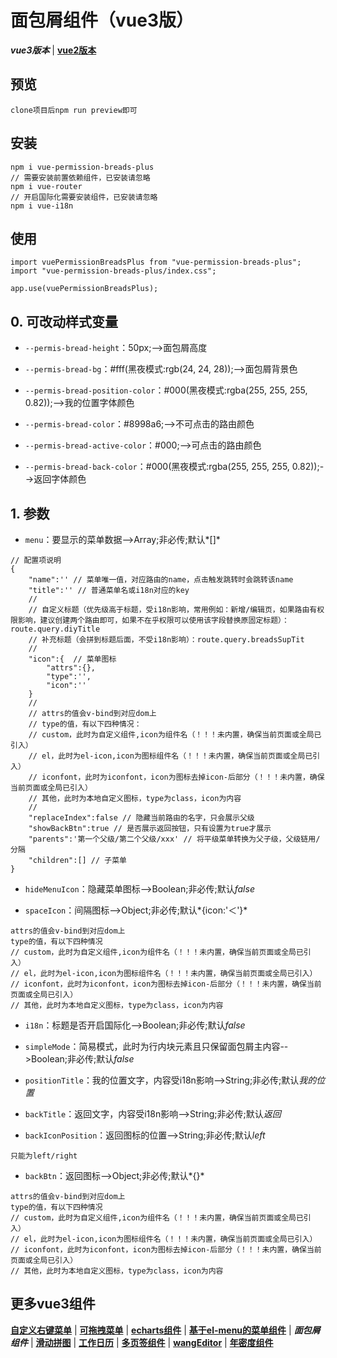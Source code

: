 # 面包屑组件（vue3版）
***vue3版本*** | [**vue2版本**](https://github.com/QuietHear/vue-permission-breads '右键新窗口浏览')

## 预览
	clone项目后npm run preview即可

## 安装
	npm i vue-permission-breads-plus
	// 需要安装前置依赖组件，已安装请忽略
	npm i vue-router
	// 开启国际化需要安装组件，已安装请忽略
	npm i vue-i18n

## 使用
	import vuePermissionBreadsPlus from "vue-permission-breads-plus";
	import "vue-permission-breads-plus/index.css";
	
	app.use(vuePermissionBreadsPlus);


## 0. 可改动样式变量
* `--permis-bread-height`：50px;-->面包屑高度

* `--permis-bread-bg`：#fff(黑夜模式:rgb(24, 24, 28));-->面包屑背景色

* `--permis-bread-position-color`：#000(黑夜模式:rgba(255, 255, 255, 0.82));-->我的位置字体颜色

* `--permis-bread-color`：#8998a6;-->不可点击的路由颜色

* `--permis-bread-active-color`：#000;-->可点击的路由颜色

* `--permis-bread-back-color`：#000(黑夜模式:rgba(255, 255, 255, 0.82));-->返回字体颜色


## 1. 参数
* `menu`：要显示的菜单数据-->Array;非必传;默认*[]*
>
	// 配置项说明
	{
		"name":'' // 菜单唯一值，对应路由的name，点击触发跳转时会跳转该name
		"title":'' // 普通菜单名或i18n对应的key
		//
		// 自定义标题（优先级高于标题，受i18n影响，常用例如：新增/编辑页，如果路由有权限影响，建议创建两个路由即可，如果不在乎权限可以使用该字段替换原固定标题）：route.query.diyTitle
		// 补充标题（会拼到标题后面，不受i18n影响）：route.query.breadsSupTit
		//
		"icon":{  // 菜单图标
			"attrs":{},
			"type":'',
			"icon":''
		}
		//
		// attrs的值会v-bind到对应dom上
		// type的值，有以下四种情况：
		// custom，此时为自定义组件,icon为组件名（！！！未内置，确保当前页面或全局已引入）
		// el，此时为el-icon,icon为图标组件名（！！！未内置，确保当前页面或全局已引入）
		// iconfont，此时为iconfont，icon为图标去掉icon-后部分（！！！未内置，确保当前页面或全局已引入）
		// 其他，此时为本地自定义图标，type为class，icon为内容
		//
		"replaceIndex":false // 隐藏当前路由的名字，只会展示父级
		"showBackBtn":true // 是否展示返回按钮，只有设置为true才展示
		"parents":'第一个父级/第二个父级/xxx' // 将平级菜单转换为父子级，父级链用/分隔
		"children":[] // 子菜单
	}
>

* `hideMenuIcon`：隐藏菜单图标-->Boolean;非必传;默认*false*

* `spaceIcon`：间隔图标-->Object;非必传;默认*{icon:'＜'}*
>
	attrs的值会v-bind到对应dom上
	type的值，有以下四种情况
	// custom，此时为自定义组件,icon为组件名（！！！未内置，确保当前页面或全局已引入）
	// el，此时为el-icon,icon为图标组件名（！！！未内置，确保当前页面或全局已引入）
	// iconfont，此时为iconfont，icon为图标去掉icon-后部分（！！！未内置，确保当前页面或全局已引入）
	// 其他，此时为本地自定义图标，type为class，icon为内容
>

* `i18n`：标题是否开启国际化-->Boolean;非必传;默认*false*

* `simpleMode`：简易模式，此时为行内块元素且只保留面包屑主内容-->Boolean;非必传;默认*false*

* `positionTitle`：我的位置文字，内容受i18n影响-->String;非必传;默认*我的位置*

* `backTitle`：返回文字，内容受i18n影响-->String;非必传;默认*返回*

* `backIconPosition`：返回图标的位置-->String;非必传;默认*left*
>
	只能为left/right
>

* `backBtn`：返回图标-->Object;非必传;默认*{}*
>
	attrs的值会v-bind到对应dom上
	type的值，有以下四种情况
	// custom，此时为自定义组件,icon为组件名（！！！未内置，确保当前页面或全局已引入）
	// el，此时为el-icon,icon为图标组件名（！！！未内置，确保当前页面或全局已引入）
	// iconfont，此时为iconfont，icon为图标去掉icon-后部分（！！！未内置，确保当前页面或全局已引入）
	// 其他，此时为本地自定义图标，type为class，icon为内容
>


## 更多vue3组件
[**自定义右键菜单**](https://github.com/QuietHear/vue-diy-rightmenu-plus '右键新窗口浏览') | [**可拖拽菜单**](https://github.com/QuietHear/vue-drag-menu-plus '右键新窗口浏览') | [**echarts组件**](https://github.com/QuietHear/vue-echarts-block-plus '右键新窗口浏览') | [**基于el-menu的菜单组件**](https://github.com/QuietHear/vue-ele-nav-plus '右键新窗口浏览') | ***面包屑组件*** | [**滑动拼图**](https://github.com/QuietHear/vue-puzzle-slider-plus '右键新窗口浏览') | [**工作日历**](https://github.com/QuietHear/vue-shop-calendar-plus '右键新窗口浏览') | [**多页签组件**](https://github.com/QuietHear/vue-tabs-plus '右键新窗口浏览') | [**wangEditor**](https://github.com/QuietHear/vue-wangEditor-block-plus '右键新窗口浏览') | [**年密度组件**](https://github.com/QuietHear/vue-year-density-plus '右键新窗口浏览')